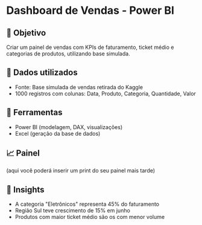 # Dashboard de Vendas - Power BI

## 🎯 Objetivo
Criar um painel de vendas com KPIs de faturamento, ticket médio e categorias de produtos, utilizando base simulada.

## 📁 Dados utilizados
- Fonte: Base simulada de vendas retirada do Kaggle
- 1000 registros com colunas: Data, Produto, Categoria, Quantidade, Valor

## 🧰 Ferramentas
- Power BI (modelagem, DAX, visualizações)
- Excel (geração da base de dados)

## 📈 Painel
(aqui você poderá inserir um print do seu painel mais tarde)

## 🔎 Insights
- A categoria "Eletrônicos" representa 45% do faturamento
- Região Sul teve crescimento de 15% em junho
- Produtos com maior ticket médio são os com menor volume
